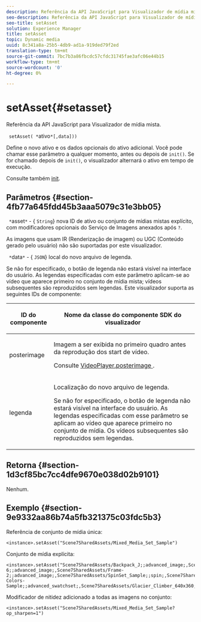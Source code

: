 ```yaml
---
description: Referência da API JavaScript para Visualizador de mídia mista.
seo-description: Referência da API JavaScript para Visualizador de mídia mista.
seo-title: setAsset
solution: Experience Manager
title: setAsset
topic: Dynamic media
uuid: 8c341a8a-25b5-4db9-ad1a-919ded79f2ed
translation-type: tm+mt
source-git-commit: 7bc7b3a86fbcdc57cfdc31745fae3afc06e44b15
workflow-type: tm+mt
source-wordcount: '0'
ht-degree: 0%

---
```



# setAsset{#setasset}

Referência da API JavaScript para Visualizador de mídia mista.

` setAsset( *`ativo`*[,data]))`

Define o novo ativo e os dados opcionais do ativo adicional. Você pode chamar esse parâmetro a qualquer momento, antes ou depois de `init()`. Se for chamado depois de `init()`, o visualizador alternará o ativo em tempo de execução.

Consulte também [init](../../../c-html5-s7-aem-asset-viewers/c-html5-mixedmedia-viewer-about/c-html5-mixedmedia-viewer-javascriptapiref/r-html5-mixedmedia-javascriptapiref-init.md#reference-bb4428c155e541b79797f96e17c068ae).

## Parâmetros {#section-4fb77a645fdd45b3aaa5079c31e3bb05}

` *`asset`*` - {  `String`} nova ID de ativo ou conjunto de mídias mistas explícito, com modificadores opcionais do Serviço de Imagens anexados após  `?`.

As imagens que usam IR (Renderização de imagem) ou UGC (Conteúdo gerado pelo usuário) não são suportadas por este visualizador.

` *`data`*` - {  `JSON`} local do novo arquivo de legenda.

Se não for especificado, o botão de legenda não estará visível na interface do usuário. As legendas especificadas com este parâmetro aplicam-se ao vídeo que aparece primeiro no conjunto de mídia mista; vídeos subsequentes são reproduzidos sem legendas. Este visualizador suporta as seguintes IDs de componente:

<table id="table_7B5DD9303EF44ADD847B13FFEAD135D9"> 
 <thead> 
  <tr> 
   <th colname="col1" class="entry"> <p>ID do componente </p> </th> 
   <th colname="col2" class="entry"> <p>Nome da classe do componente SDK do visualizador </p> </th> 
  </tr> 
 </thead>
 <tbody> 
  <tr> 
   <td colname="col1"> <p> <span class="codeph"> posterimage  </span> </p> </td> 
   <td colname="col2"> <p>Imagem a ser exibida no primeiro quadro antes da reprodução dos start de vídeo. </p> <p>Consulte <a href="../../../c-html5-s7-aem-asset-viewers/c-html5-mixedmedia-viewer-about/r-html5-mixedmedia-viewer-config-attrib/r-html5-mixedmedia-viewer-config-attrib-videoplayer-posterimage.md#reference-f424ad0f278b4d14b86ea55e3a73c52b" format="dita" scope="local"> VideoPlayer.posterimage </a>. </p> </td> 
  </tr> 
  <tr> 
   <td colname="col1"> <p> <span class="codeph"> legenda  </span> </p> </td> 
   <td colname="col2"> <p> Localização do novo arquivo de legenda. </p> <p>Se não for especificado, o botão de legenda não estará visível na interface do usuário. As legendas especificadas com esse parâmetro se aplicam ao vídeo que aparece primeiro no conjunto de mídia. Os vídeos subsequentes são reproduzidos sem legendas. </p> </td> 
  </tr> 
 </tbody> 
</table>

## Retorna {#section-1d3cf85bc7cc4dfe9670e038d02b9101}

Nenhum.

## Exemplo {#section-9e9332aa86b74a5fb321375c03fdc5b3}

Referência de conjunto de mídia única:

```
<instance>.setAsset("Scene7SharedAssets/Mixed_Media_Set_Sample")
```

Conjunto de mídia explícita:

```
<instance>.setAsset("Scene7SharedAssets/Backpack_J;;advanced_image;,Scene7SharedAssets/Frame-6;;advanced_image;,Scene7SharedAssets/Frame-2;;advanced_image;,Scene7SharedAssets/SpinSet_Sample;;spin;,Scene7SharedAssets/ImageSet-Colors-Sample;;advanced_swatchset;,Scene7SharedAssets/Glacier_Climber_640x360;Scene7SharedAssets/Glacier_Climber_640x360;video;")
```

Modificador de nitidez adicionado a todas as imagens no conjunto:

```
<instance>.setAsset("Scene7SharedAssets/Mixed_Media_Set_Sample?op_sharpen=1")
```

